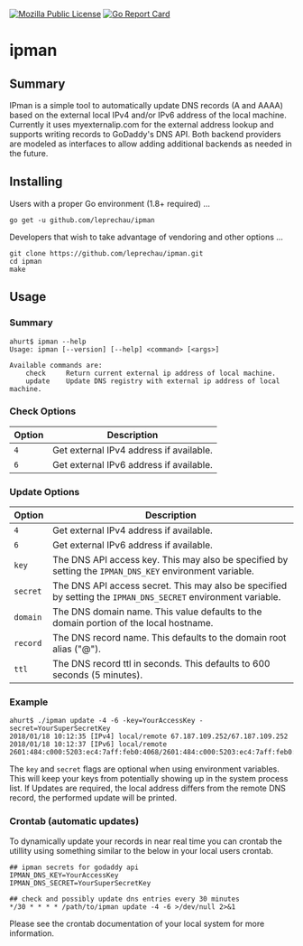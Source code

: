 [![Mozilla Public License](https://img.shields.io/badge/license-MPL-blue.svg)](https://www.mozilla.org/MPL)
[![Go Report Card](https://goreportcard.com/badge/github.com/leprechau/ipman)](https://goreportcard.com/report/github.com/leprechau/ipman)

# ipman

## Summary

IPman is a simple tool to automatically update DNS records (A and AAAA) based on the external local IPv4 and/or IPv6 address of the local machine.  Currently it uses myexternalip.com for the external address lookup and supports writing records to GoDaddy's DNS API.  Both backend providers are modeled as interfaces to allow adding additional backends as needed in the future.

## Installing

Users with a proper Go environment (1.8+ required) ...

```
go get -u github.com/leprechau/ipman
```

Developers that wish to take advantage of vendoring and other options ...

```
git clone https://github.com/leprechau/ipman.git
cd ipman
make
```

## Usage

### Summary

```
ahurt$ ipman --help
Usage: ipman [--version] [--help] <command> [<args>]

Available commands are:
    check     Return current external ip address of local machine.
    update    Update DNS registry with external ip address of local machine.
```

### Check Options

| Option | Description |
|--------|-------------|
| `4`   | Get external IPv4 address if available.
| `6`   | Get external IPv6 address if available.

### Update Options

| Option    | Description |
|-----------|-------------|
| `4`      | Get external IPv4 address if available.
| `6`      | Get external IPv6 address if available.
| `key`    | The DNS API access key.  This may also be specified by setting the `IPMAN_DNS_KEY` environment variable.
| `secret` | The DNS API access secret.  This may also be specified by setting the `IPMAN_DNS_SECRET` environment variable.
| `domain` | The DNS domain name. This value defaults to the domain portion of the local hostname.
| `record` | The DNS record name. This defaults to the domain root alias ("@").
| `ttl`    | The DNS record ttl in seconds.  This defaults to 600 seconds (5 minutes).

### Example

```
ahurt$ ./ipman update -4 -6 -key=YourAccessKey -secret=YourSuperSecretKey
2018/01/18 10:12:35 [IPv4] local/remote 67.187.109.252/67.187.109.252
2018/01/18 10:12:37 [IPv6] local/remote 2601:484:c000:5203:ec4:7aff:feb0:4068/2601:484:c000:5203:ec4:7aff:feb0:4068
```

The `key` and `secret` flags are optional when using environment variables.  This will keep your keys from potentially showing up in the system process list.  If Updates are required, the local address differs from the remote DNS record, the performed update will be printed.

### Crontab (automatic updates)

To dynamically update your records in near real time you can crontab the utillity using something similar to the below in your local users crontab.

```
## ipman secrets for godaddy api
IPMAN_DNS_KEY=YourAccessKey
IPMAN_DNS_SECRET=YourSuperSecretKey

## check and possibly update dns entries every 30 minutes
*/30 * * * * /path/to/ipman update -4 -6 >/dev/null 2>&1
```

Please see the crontab documentation of your local system for more information.

